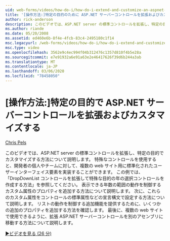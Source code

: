 ```yaml
---
uid: web-forms/videos/how-do-i/how-do-i-extend-and-customize-an-aspnet-server-control-for-a-specific-purpose
title: '[操作方法:]特定の目的のために ASP.NET サーバーコントロールを拡張およびカスタマイズする |Microsoft Docs'
author: rick-anderson
description: このビデオでは、ASP.NET server の標準コントロールを拡張し、特定の目的でカスタマイズする方法について説明します。 特殊なコントロールは、c...
ms.author: riande
ms.date: 05/20/2008
ms.assetid: ed460e6b-8f4e-4fcb-83c4-2495180c1f14
msc.legacyurl: /web-forms/videos/how-do-i/how-do-i-extend-and-customize-an-aspnet-server-control-for-a-specific-purpose
msc.type: video
ms.openlocfilehash: 3562e9c4ec994f04b312476c1357d810f4b5e28a
ms.sourcegitcommit: e7e91932a6e91a63e2e46417626f39d6b244a3ab
ms.translationtype: MT
ms.contentlocale: ja-JP
ms.lasthandoff: 03/06/2020
ms.locfileid: "78458050"
---
```

# <a name="how-do-i-extend-and-customize-an-aspnet-server-control-for-a-specific-purpose"></a>[操作方法:]特定の目的で ASP.NET サーバーコントロールを拡張およびカスタマイズする

[Chris Pels](https://twitter.com/chrispels)

このビデオでは、ASP.NET server の標準コントロールを拡張し、特定の目的でカスタマイズする方法について説明します。 特殊なコントロールを使用すると、開発者の個人やチームに対して、複数の web サイト用に標準化されたユーザーインターフェイス要素を実装することができます。 この例では、「DropDownList コントロールを拡張して特殊な目的の年の選択コントロールを作成する方法」を参照してください。 表示できる年数の範囲の動作を制御するカスタム属性のプロパティを追加する方法について説明します。 次に、これらのカスタム属性をコントロールの標準属性などの宣言構文で設定する方法について説明します。 リストの動作を制御する追加機能を提供するために、いくつかの追加のプロパティを追加する方法を確認します。 最後に、複数の web サイトで使用できるように、拡張 ASP.NET サーバーコントロールを別のアセンブリに移動する方法について説明します。

[&#9654;ビデオを見る (26 分)](https://channel9.msdn.com/Blogs/ASP-NET-Site-Videos/how-do-i-extend-and-customize-an-aspnet-server-control-for-a-specific-purpose)
